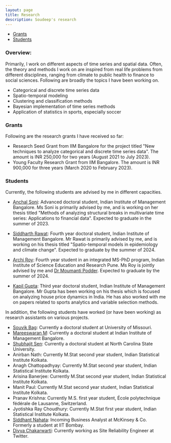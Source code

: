 ```yaml
---
layout: page
title: Research
description: Soudeep's research
---
```


<div class="navbar">
    <div class="navbar-inner">
        <ul class="nav">
            <li><a href="#grants">Grants</a></li>
            <li><a href="#students">Students</a></li>
        </ul>
    </div>
</div>

### Overview: 

Primarily, I work on different aspects of time series and spatial data. Often, the theory and methods I work on are inspired from real life problems from different disciplines, ranging from climate to public health to finance to social sciences. Following are broadly the topics I have been working on.

- Categorical and discrete time series data
- Spatio-temporal modeling 
- Clustering and classification methods
- Bayesian implementation of time series methods
- Application of statistics in sports, especially soccer

### <a name="grants"></a>Grants

Following are the research grants I have received so far:

- Research Seed Grant from IIM Bangalore for the project titled "New techniques to analyze categorical and discrete time series data". The amount is INR 250,000 for two years (August 2021 to July 2023).
- Young Faculty Research Grant from IIM Bangalore. The amount is INR 900,000 for three years (March 2020 to February 2023).


### <a name="students"></a>Students

Currently, the following students are advised by me in different capacities.

- [Anchal Soni](https://anchal-soni.github.io/Anchal/): Advanced doctoral student, Indian Institute of Management Bangalore. Ms Soni is primarily advised by me, and is working on her thesis titled "Methods of analyzing structural breaks in multivariate time series: Applications to financial data". Expected to graduate in the summer of 2023.

- [Siddharth Rawat](https://rawatsid.github.io/): Fourth year doctoral student, Indian Institute of Management Bangalore. Mr Rawat is primarily advised by me, and is working on his thesis titled "Spatio-temporal models in epidemiology and climate change". Expected to graduate by the summer of 2024.

- [Archi Roy](https://www.researchgate.net/profile/Archi-Roy-3): Fourth year student in an integrated MS-PhD program, Indian Institute of Science Education and Research Pune. Ms Roy is jointly advised by me and [Dr Moumanti Podder](https://scholar.google.com/citations?user=z7wxJS4AAAAJ&hl=en). Expected to graduate by the summer of 2024.

- [Kapil Gupta](https://kapil21.wixsite.com/kapil): Third year doctoral student, Indian Institute of Management Bangalore. Mr Gupta has been working on his thesis which is focused on analyzing house price dynamics in India. He has also worked with me on papers related to sports analytics and variable selection methods.


In addition, the following students have worked (or have been working) as research assistants on various projects.

- [Souvik Bag](https://www.linkedin.com/in/souvik-bag-68744112a/): Currently a doctoral student at University of Missouri.
- [Mareeswaran M](https://www.linkedin.com/in/mareeswaran-m-671090b7/): Currently a doctoral student at Indian Institute of Management Bangalore.
- [Shubhajit Sen](https://statistics.sciences.ncsu.edu/people/ssen8/): Currently a doctoral student at North Carolina State University.
- Anirban Nath: Currently M.Stat second year student, Indian Statistical Institute Kolkata.
- Anagh Chattopadhyay: Currently M.Stat second year student, Indian Statistical Institute Kolkata.
- Arisina Banerjee: Currently M.Stat second year student, Indian Statistical Institute Kolkata.
- Manit Paul: Currently M.Stat second year student, Indian Statistical Institute Kolkata.
- Pranav Krishna: Currently M.S. first year student, École polytechnique fédérale de Lausanne, Switzerland.
- Jyotishka Ray Choudhury: Currently M.Stat first year student, Indian Statistical Institute Kolkata.
- [Siddhant Nahata](https://www.linkedin.com/in/siddhant-nahata-029870175/): Incoming Business Analyst at McKinsey & Co. Formerly a student at IIT Bombay.
- [Divya Chakarwarti](https://www.linkedin.com/in/divya-chakarwarti/): Currently working as Site Reliability Engineer at Twitter.
